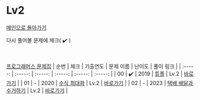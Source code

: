 # Lv2

[메인으로 돌아가기](https://github.com/dmswldk28/programmers/tree/main/kakao)

다시 풀어볼 문제에 체크( :heavy_check_mark: )

<br>


[프로그래머스 문제집](https://school.programmers.co.kr/learn/challenges?order=acceptance_desc&levels=2&languages=java)
|          순번          |        체크         |        기출연도         |        문제 이름         |         난이도          |        풀이 링크         |
| :-----: | :-----: | :-----: | :-----: | :-----: | :-----: |
| 00 |  :heavy_check_mark:  | 2019 | <a href="https://school.programmers.co.kr/learn/courses/30/lessons/64065" target="_blank">튜플</a> | Lv.2 | <a href="./../lv2/kakao_2019_tuple.java">바로가기</a> |
| 01 |  -  | 2020 | <a href="https://school.programmers.co.kr/learn/courses/30/lessons/67257" target="_blank">수식 최대화</a> | Lv.2 | <a href="./../lv2/kakao_2020_operator.java">바로가기</a> |
| 02 |  -  | 2023 | <a href="https://school.programmers.co.kr/learn/courses/30/lessons/150369" target="_blank">택배 배달과 수거하기</a> | Lv.2 | <a href="./../lv2/kakao_2023_delivery.java">바로가기</a> |